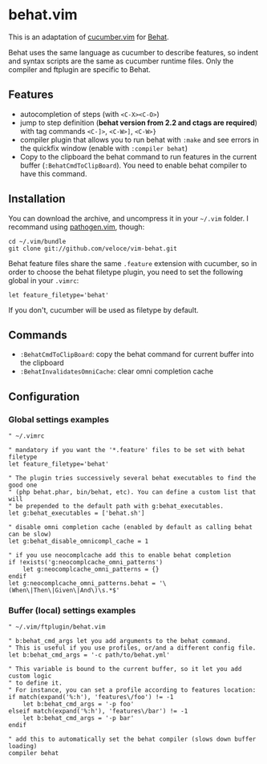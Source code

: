 # behat.vim

This is an adaptation of [cucumber.vim](https://github.com/tpope/vim-cucumber)
for [Behat](http://behat.org).

Behat uses the same language as cucumber to describe features, so indent and
syntax scripts are the same as cucumber runtime files. Only the compiler and
ftplugin are specific to Behat.

## Features

* autocompletion of steps (with `<C-X><C-O>`)
* jump to step definition (**behat version from 2.2 and ctags are required**) with
tag commands `<C-]>`, `<C-W>]`, `<C-W>}`
* compiler plugin that allows you to run behat with `:make` and see errors in
the quickfix window (enable with `:compiler behat`)
* Copy to the clipboard the behat command to run features in the current buffer
(`:BehatCmdToClipBoard`). You need to enable behat compiler to have this command.

## Installation

You can download the archive, and uncompress it in your `~/.vim` folder.
I recommand using [pathogen.vim](https://github.com/tpope/vim-pathogen), though:

    cd ~/.vim/bundle
    git clone git://github.com/veloce/vim-behat.git

Behat feature files share the same `.feature` extension with cucumber, so in
order to choose the behat filetype plugin, you need to set the following global
in your `.vimrc`:

    let feature_filetype='behat'

If you don't, cucumber will be used as filetype by default.

## Commands

* `:BehatCmdToClipBoard`: copy the behat command for current buffer into the
  clipboard
* `:BehatInvalidatesOmniCache`: clear omni completion cache

## Configuration

### Global settings examples

```vim
" ~/.vimrc

" mandatory if you want the '*.feature' files to be set with behat filetype
let feature_filetype='behat'

" The plugin tries successively several behat executables to find the good one
" (php behat.phar, bin/behat, etc). You can define a custom list that will
" be prepended to the default path with g:behat_executables.
let g:behat_executables = ['behat.sh']

" disable omni completion cache (enabled by default as calling behat can be slow)
let g:behat_disable_omnicompl_cache = 1

" if you use neocomplcache add this to enable behat completion
if !exists('g:neocomplcache_omni_patterns')
    let g:neocomplcache_omni_patterns = {}
endif
let g:neocomplcache_omni_patterns.behat = '\(When\|Then\|Given\|And\)\s.*$'
```

### Buffer (local) settings examples

```vim
" ~/.vim/ftplugin/behat.vim

" b:behat_cmd_args let you add arguments to the behat command.
" This is useful if you use profiles, or/and a different config file.
let b:behat_cmd_args = '-c path/to/behat.yml'

" This variable is bound to the current buffer, so it let you add custom logic
" to define it.
" For instance, you can set a profile according to features location:
if match(expand('%:h'), 'features\/foo') != -1
    let b:behat_cmd_args = '-p foo'
elseif match(expand('%:h'), 'features\/bar') != -1
    let b:behat_cmd_args = '-p bar'
endif

" add this to automatically set the behat compiler (slows down buffer loading)
compiler behat
```
